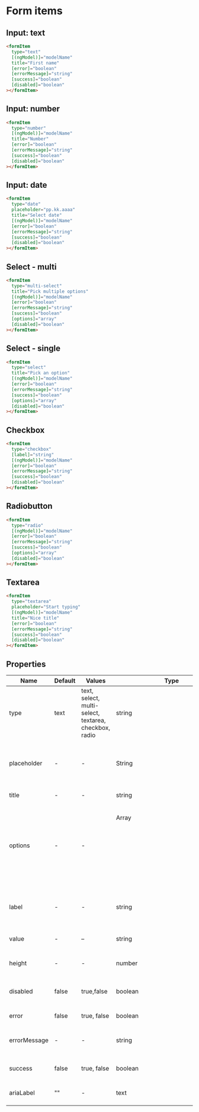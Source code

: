 # Form items

## Input: text
```html
<formItem
  type="text"
  [(ngModel)]="modelName"
  title="First name"
  [error]="boolean"
  [errorMessage]="string"
  [success]="boolean"
  [disabled]="boolean"
></formItem>
```

## Input: number
```html
<formItem
  type="number"
  [(ngModel)]="modelName"
  title="Number"
  [error]="boolean"
  [errorMessage]="string"
  [success]="boolean"
  [disabled]="boolean"
></formItem>
```

## Input: date
```html
<formItem
  type="date"
  placeholder="pp.kk.aaaa"
  title="Select date"
  [(ngModel)]="modelName"
  [error]="boolean"
  [errorMessage]="string"
  [success]="boolean"
  [disabled]="boolean"
></formItem>
```

## Select - multi
```html
<formItem
  type="multi-select"
  title="Pick multiple options"
  [(ngModel)]="modelName"
  [error]="boolean"
  [errorMessage]="string"
  [success]="boolean"
  [options]="array"
  [disabled]="boolean"
></formItem>
```

## Select - single
```html
<formItem
  type="select"
  title="Pick an option"
  [(ngModel)]="modelName"
  [error]="boolean"
  [errorMessage]="string"
  [success]="boolean"
  [options]="array"
  [disabled]="boolean"
></formItem>
```

## Checkbox
```html
<formItem
  type="checkbox"
  [label]="string"
  [(ngModel)]="modelName"
  [error]="boolean"
  [errorMessage]="string"
  [success]="boolean"
  [disabled]="boolean"
></formItem>
```

## Radiobutton
```html
<formItem
  type="radio"
  [(ngModel)]="modelName"
  [error]="boolean"
  [errorMessage]="string"
  [success]="boolean"
  [options]="array"
  [disabled]="boolean"
></formItem>
```

## Textarea
```html
<formItem
  type="textarea"
  placeholder="Start typing"
  [(ngModel)]="modelName"
  title="Nice title"
  [error]="boolean"
  [errorMessage]="string"
  [success]="boolean"
  [disabled]="boolean"
></formItem>
```

## Properties

| Name         | Default | Values                                                | Type          | Description                                                                                                     |
|--------------|---------|-------------------------------------------------------|---------------|-----------------------------------------------------------------------------------------------------------------|
| type         | text    | text, select, multi-select, textarea, checkbox, radio | string        | Choose the type of the form item                                                                                |
| placeholder  | -       | -                                                     | String        | Placeholder text which describes the format of current form item                                                |
| title        | -       | -                                                     | string        | Title of the form item                                                                                          |
| options      | -       | -                                                     | Array<object> | Array of options [{ key: 'Option title', value: 'Option value' }]. Used for: <b>Multi-select, Select, Radio</b> |
| label        | -       | -                                                     | string        | ONLY for checkbox. Used as checkbox label text                                                                  |
| value        | -       | –                                                     | string        | Form item default value                                                                                         |
| height       | -       | -                                                     | number        | Textarea optional height                                                                                        |
| disabled     | false   | true,false                                            | boolean       | Wheter the form item is disabled or not                                                                         |
| error        | false   | true, false                                           | boolean       | Form items error theme                                                                                          |
| errorMessage | -       | -                                                     | string        | Error message for 'error' theme                                                                                 |
| success      | false   | true, false                                           | boolean       | Form items success theme                                                                                        |
| ariaLabel    | ""      | -                                                     | text          | aria-label for input element                                                                                    |
